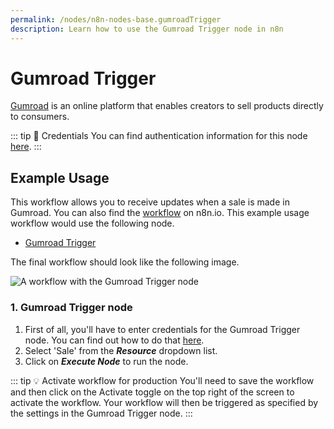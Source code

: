 ```yaml
---
permalink: /nodes/n8n-nodes-base.gumroadTrigger
description: Learn how to use the Gumroad Trigger node in n8n
---
```


# Gumroad Trigger

[Gumroad](https://gumroad.com) is an online platform that enables creators to sell products directly to consumers.

::: tip 🔑 Credentials
You can find authentication information for this node [here](../../../credentials/Gumroad/README.md).
:::

## Example Usage

This workflow allows you to receive updates when a sale is made in Gumroad. You can also find the [workflow](https://n8n.io/workflows/650) on n8n.io. This example usage workflow would use the following node.
- [Gumroad Trigger]()

The final workflow should look like the following image.

![A workflow with the Gumroad Trigger node](./workflow.png)

### 1. Gumroad Trigger node

1. First of all, you'll have to enter credentials for the Gumroad Trigger node. You can find out how to do that [here](../../../credentials/Gumroad/README.md).
2. Select 'Sale' from the ***Resource*** dropdown list.
3. Click on ***Execute Node*** to run the node.

::: tip 💡 Activate workflow for production
You'll need to save the workflow and then click on the Activate toggle on the top right of the screen to activate the workflow. Your workflow will then be triggered as specified by the settings in the Gumroad Trigger node.
:::
